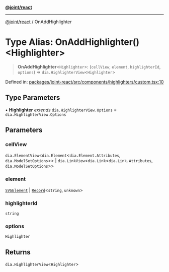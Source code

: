 [**@joint/react**](../README.md)

***

[@joint/react](../README.md) / OnAddHighlighter

# Type Alias: OnAddHighlighter()\<Highlighter\>

> **OnAddHighlighter**\<`Highlighter`\>: (`cellView`, `element`, `highlighterId`, `options`) => `dia.HighlighterView`\<`Highlighter`\>

Defined in: [packages/joint-react/src/components/highlighters/custom.tsx:10](https://github.com/samuelgja/joint/blob/ba33b9b8c40870ffb787d62832f1ac6786fe7e98/packages/joint-react/src/components/highlighters/custom.tsx#L10)

## Type Parameters

• **Highlighter** *extends* `dia.HighlighterView.Options` = `dia.HighlighterView.Options`

## Parameters

### cellView

`dia.ElementView`\<`dia.Element`\<`dia.Element.Attributes`, `dia.ModelSetOptions`\>\> | `dia.LinkView`\<`dia.Link`\<`dia.Link.Attributes`, `dia.ModelSetOptions`\>\>

### element

[`SVGElement`](https://developer.mozilla.org/docs/Web/API/SVGElement) | [`Record`](https://www.typescriptlang.org/docs/handbook/utility-types.html#recordkeys-type)\<`string`, `unknown`\>

### highlighterId

`string`

### options

`Highlighter`

## Returns

`dia.HighlighterView`\<`Highlighter`\>
